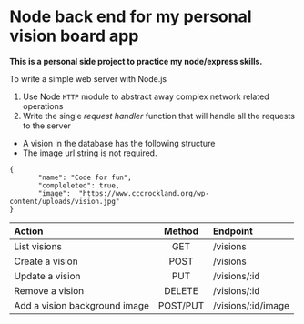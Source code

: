
# Node back end for my personal vision board app
**This is a personal side project to practice my node/express skills.**

To write a simple web server with Node.js 
1. Use Node `HTTP` module to abstract away complex network related operations
2. Write the single *request handler* function that will handle all the requests to the server

 

  - A vision in the database has the following structure 
  - The image url string is not required.

 ```
 {
        "name": "Code for fun",
        "compleleted": true,
        "image":  "https://www.cccrockland.org/wp-content/uploads/vision.jpg"
 }
```
|Action|Method|Endpoint|
|:--|:--:|:--
|List visions|GET|/visions
|Create a vision| POST| /visions
|Update a vision| PUT| /visions/:id
|Remove a vision| DELETE| /visions/:id
|Add a vision background image | POST/PUT|/visions/:id/image|

